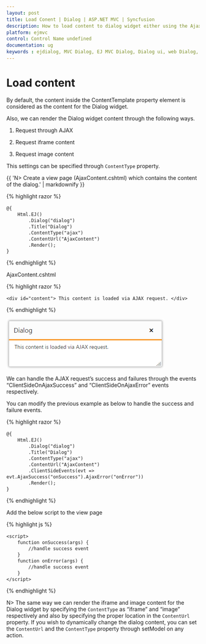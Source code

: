 ```yaml
---
layout: post
title: Load Conent | Dialog | ASP.NET MVC | Syncfusion
description: How to load content to dialog widget either using the Ajax, iframe, and Image.
platform: ejmvc
control: Control Name undefined
documentation: ug
keywords : ejdialog, MVC Dialog, EJ MVC Dialog, Dialog ui, web Dialog, ej Dialog, Dialog control, ASP.NET MVC Dialog, ASP MVC Dialog
---
```


# Load content

By default, the content inside the ContentTemplate property element is considered as the content for the Dialog widget.

Also, we can render the Dialog widget content through the following ways.

1. Request through AJAX

2. Request iframe content

3. Request image content

This settings can be specified through `ContentType` property.

{{ 'N> Create a view page (AjaxContent.cshtml) which contains the content of the dialog.' | markdownify }}

{% highlight razor %}


    @{
        Html.EJ()
            .Dialog("dialog")
            .Title("Dialog")
            .ContentType("ajax")
            .ContentUrl("AjaxContent")
            .Render();
    }



{% endhighlight %}

AjaxContent.cshtml

{% highlight razor %}


    <div id="content"> This content is loaded via AJAX request. </div>



{% endhighlight %}



![Load content](load-content_images\load-content_img1.png)

We can handle the AJAX request’s success and failures through the events “ClientSideOnAjaxSuccess” and “ClientSideOnAjaxError” events respectively. 

You can modify the previous example as below to handle the success and failure events.

{% highlight razor %}


    @{
        Html.EJ()
            .Dialog("dialog")
            .Title("Dialog")
            .ContentType("ajax")
            .ContentUrl("AjaxContent")
            .ClientSideEvents(evt => evt.AjaxSuccess("onSuccess").AjaxError("onError"))
            .Render();
    }



{% endhighlight %}


Add the below script to the view page

{% highlight js %}


    <script>
        function onSuccess(args) {
            //handle success event
        }
        function onError(args) {
            //handle success event
        }
    </script>



{% endhighlight %}


N> The same way we can render the iframe and image content for the Dialog widget by specifying the `ContentType` as “iframe” and “image” respectively and also by specifying the proper location in the `ContentUrl` property.  If you wish to dynamically change the dialog content, you can set the `ContentUrl` and the `ContentType` property through setModel on any action.